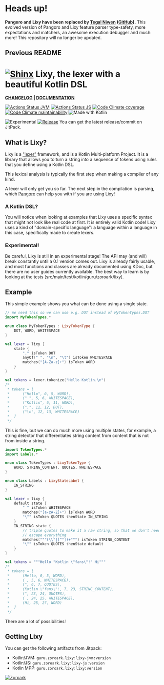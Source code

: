 # Heads up!

**Pangoro and Lixy have been replaced by [Tegal Niwen](https://tegral.zoroark.guru/docs/modules/core/niwen) ([GitHub](https://github.com/utybo/Tegral)).** This evolved version of Pangoro and Lixy feature parser type-safety, more expectations and matchers, an awesome execution debugger and much more! This repository will no longer be updated.

## Previous README

# [![Shinx](https://img.pokemondb.net/sprites/black-white/anim/normal/shinx.gif)](http://pokemondb.net/pokedex/shinx) Lixy, the lexer with a beautiful Kotlin DSL

**[CHANGELOG](CHANGELOG.md) | [DOCUMENTATION](https://docs.zoroark.guru/#/lixy/)**

[![Actions Status JVM](https://img.shields.io/github/workflow/status/utybo/Lixy/JVM%20tests?style=for-the-badge&logo=github&label=tests%20(JVM))](https://github.com/utybo/Lixy/actions)
[![Actions Status JS](https://img.shields.io/github/workflow/status/utybo/Lixy/JS%20tests?style=for-the-badge&logo=github&label=tests%20(JS))](https://github.com/utybo/Lixy/actions)
[![Code Climate coverage](https://img.shields.io/codeclimate/coverage/utybo/Lixy?style=for-the-badge&logo=Code-Climate)](https://codeclimate.com/github/utybo/Lixy/test_coverage)
[![Code Climate maintainability](https://img.shields.io/codeclimate/maintainability/utybo/Lixy?style=for-the-badge&logo=Code-Climate)](https://codeclimate.com/github/utybo/Lixy/maintainability)
![Made with Kotlin](https://img.shields.io/badge/Made%20with-Kotlin-blue?logo=Kotlin&style=for-the-badge)

![Experimental](https://img.shields.io/badge/Stage-Experimental-red?style=flat-square) [![Release](https://jitpack.io/v/guru.zoroark/lixy.svg?style=flat-square)](https://jitpack.io/#guru.zoroark/lixy) You can get the latest release/commit on JitPack.

## What is Lixy?

Lixy is a ["lexer"](https://en.wikipedia.org/wiki/Lexical_analysis) framework, and is a Kotlin Multi-platform Project. It is a library that allows you to turn a string into a sequence of tokens using rules that you define using a Kotlin DSL.

This lexical analysis is typically the first step when making a compiler of any kind.

A lexer will only get you so far. The next step in the compilation is parsing, which [Pangoro](https://github.com/utybo/Pangoro) can help you with if you are using Lixy!

### A Kotlin DSL?

You will notice when looking at examples that Lixy uses a specific syntax that
might not look like real code at first. It is entirely valid Kotlin code! Lixy
uses a kind of "domain-specific language": a language within a language in this
case, specifically made to create lexers.

### Experimental!

Be careful, Lixy is still in an experimental stage! The API may (and will) break
constantly until a 0.1 version comes out. Lixy is already fairly usable, and
most functions and classes are already documented using KDoc, but there are no
user guides currently available. The best way to learn is by looking at the
tests (src/main/test/kotlin/guru/zoroark/lixy).

## Example

This simple example shows you what can be done using a single state.

```kotlin
// We need this so we can use e.g. DOT instead of MyTokenTypes.DOT
import MyTokenTypes.* 

enum class MyTokenTypes : LixyTokenType {
    DOT, WORD, WHITESPACE
}

val lexer = lixy {
    state {
        "." isToken DOT
        anyOf(" ", "\n", "\t") isToken WHITESPACE
        matches("[A-Za-z]+") isToken WORD
    }
}

val tokens = lexer.tokenize("Hello Kotlin.\n")
/* 
 * tokens = [
 *      ("Hello", 0, 5, WORD), 
 *      (" ", 5, 6, WHITESPACE), 
 *      ("Kotlin", 6, 11, WORD),
 *      (".", 11, 12, DOT),
 *      ("\n", 12, 13, WHITESPACE)
 *  ]
 */
```

This is fine, but we can do much more using multiple states, for example, a
string detector that differentiates string content from content that is not from
inside a string.

```kotlin
import TokenTypes.*
import Labels.*

enum class TokenTypes : LixyTokenType {
    WORD, STRING_CONTENT, QUOTES, WHITESPACE
}

enum class Labels : LixyStateLabel {
    IN_STRING
}

val lexer = lixy {
    default state {
        " " isToken WHITESPACE
        matches("[a-zA-Z]+") isToken WORD
        "\"" isToken QUOTES thenState IN_STRING
    }
    IN_STRING state {
        // triple quotes to make it a raw string, so that we don't need to
        // escape everything
        matches("""(\\"|[^"])+""") isToken STRING_CONTENT
        "\"" isToken QUOTES thenState default
    }
}

val tokens = """Hello "Kotlin \"fans\"!" Hi"""
/* 
 * tokens = [
 *      (Hello, 0, 5, WORD), 
 *      ( , 5, 6, WHITESPACE), 
 *      (", 6, 7, QUOTES),
 *      (Kotlin \"fans\"!, 7, 23, STRING_CONTENT),
 *      (", 23, 24, QUOTES),
 *      ( , 24, 25, WHITESPACE),
 *      (Hi, 25, 27, WORD)
 *  ]
 */
```

There are a lot of possibilities!

## Getting Lixy

You can get the following artifacts from Jitpack:

* Kotlin/JVM: `guru.zoroark.lixy:lixy-jvm:version`
* Kotlin/JS: `guru.zoroark.lixy:lixy-js:version`
* Kotlin MPP: `guru.zoroark.lixy:lixy:version`

[![Zoroark](https://img.pokemondb.net/sprites/black-white/anim/normal/zoroark.gif)](https://zoroark.guru)
